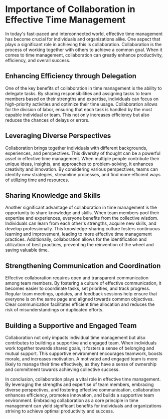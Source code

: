 # Importance of Collaboration in Effective Time Management

In today's fast-paced and interconnected world, effective time management has become crucial for individuals and organizations alike. One aspect that plays a significant role in achieving this is collaboration. Collaboration is the process of working together with others to achieve a common goal. When it comes to time management, collaboration can greatly enhance productivity, efficiency, and overall success.

## Enhancing Efficiency through Delegation

One of the key benefits of collaboration in time management is the ability to delegate tasks. By sharing responsibilities and assigning tasks to team members based on their strengths and expertise, individuals can focus on high-priority activities and optimize their time usage. Collaboration allows for the division of labor, ensuring that each task is handled by the most capable individual or team. This not only increases efficiency but also reduces the chances of delays or errors.

## Leveraging Diverse Perspectives

Collaboration brings together individuals with different backgrounds, experiences, and perspectives. This diversity of thought can be a powerful asset in effective time management. When multiple people contribute their unique ideas, insights, and approaches to problem-solving, it enhances creativity and innovation. By considering various perspectives, teams can identify new strategies, streamline processes, and find more efficient ways of utilizing time and resources.

## Sharing Knowledge and Skills

Another significant advantage of collaboration in time management is the opportunity to share knowledge and skills. When team members pool their expertise and experiences, everyone benefits from the collective wisdom. Individuals can learn from each other's strengths, acquire new skills, and develop professionally. This knowledge-sharing culture fosters continuous learning and improvement, leading to more effective time management practices. Additionally, collaboration allows for the identification and utilization of best practices, preventing the reinvention of the wheel and saving valuable time.

## Strengthening Communication and Coordination

Effective collaboration requires open and transparent communication among team members. By fostering a culture of effective communication, it becomes easier to coordinate tasks, set priorities, and track progress. Regular team meetings, updates, and feedback sessions help ensure that everyone is on the same page and aligned towards common objectives. Clear communication facilitates efficient time allocation and reduces the risk of misunderstandings or duplicated efforts.

## Building a Supportive and Engaged Team

Collaboration not only impacts individual time management but also contributes to building a supportive and engaged team. When individuals work together towards shared goals, it fosters a sense of belonging and mutual support. This supportive environment encourages teamwork, boosts morale, and increases motivation. A motivated and engaged team is more likely to manage their time effectively, as they have a sense of ownership and commitment towards achieving collective success.

In conclusion, collaboration plays a vital role in effective time management. By leveraging the strengths and expertise of team members, embracing diverse perspectives, and fostering effective communication, collaboration enhances efficiency, promotes innovation, and builds a supportive team environment. Embracing collaboration as a core principle in time management can yield significant benefits for individuals and organizations striving to achieve optimal productivity and success.
